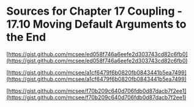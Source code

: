 # Sources for Chapter 17 Coupling - 17.10 Moving Default Arguments to the End


[https://gist.github.com/mcsee/ed058f746a6eefe2d303743cd82c6fb0](https://gist.github.com/mcsee/ed058f746a6eefe2d303743cd82c6fb0)

[https://gist.github.com/mcsee/a1cf6479f6b0820fb0843441b5ea7499](https://gist.github.com/mcsee/a1cf6479f6b0820fb0843441b5ea7499)

[https://gist.github.com/mcsee/f70b209c640d706fdb0d87dacb7f2ee1](https://gist.github.com/mcsee/f70b209c640d706fdb0d87dacb7f2ee1)
